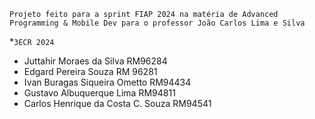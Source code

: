 `Projeto feito para a sprint FIAP 2024 na matéria de Advanced Programming & Mobile Dev para o professor João Carlos Lima e Silva`

*`3ECR 2024`

- Juttahir Moraes da Silva RM96284
- Edgard Pereira Souza RM 96281
- Ivan Buragas Siqueira Ometto RM94434
- Gustavo Albuquerque Lima RM94811
- Carlos Henrique da Costa C. Souza RM94541
